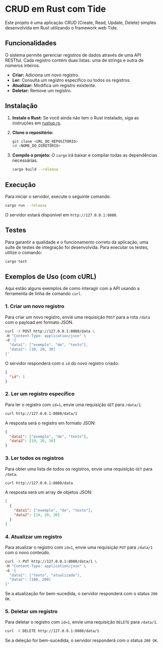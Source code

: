 # CRUD em Rust com Tide

Este projeto é uma aplicação CRUD (Create, Read, Update, Delete) simples desenvolvida em Rust utilizando o framework web Tide.

## Funcionalidades

O sistema permite gerenciar registros de dados através de uma API RESTful. Cada registro contém duas listas: uma de strings e outra de números inteiros.

- **Criar:** Adiciona um novo registro.
- **Ler:** Consulta um registro específico ou todos os registros.
- **Atualizar:** Modifica um registro existente.
- **Deletar:** Remove um registro.

## Instalação

1.  **Instale o Rust:**
    Se você ainda não tem o Rust instalado, siga as instruções em [rustup.rs](https://rustup.rs/).

2.  **Clone o repositório:**
    ```bash
    git clone <URL_DO_REPOSITORIO>
    cd <NOME_DO_DIRETORIO>
    ```

3.  **Compile o projeto:**
    O `cargo` irá baixar e compilar todas as dependências necessárias.
    ```bash
    cargo build --release
    ```

## Execução

Para iniciar o servidor, execute o seguinte comando:

```bash
cargo run --release
```

O servidor estará disponível em `http://127.0.0.1:8080`.

## Testes

Para garantir a qualidade e o funcionamento correto da aplicação, uma suíte de testes de integração foi desenvolvida. Para executar os testes, utilize o comando:

```bash
cargo test
```

## Exemplos de Uso (com cURL)

Aqui estão alguns exemplos de como interagir com a API usando a ferramenta de linha de comando `curl`.

### 1. Criar um novo registro

Para criar um novo registro, envie uma requisição `POST` para a rota `/data` com o payload em formato JSON.

```bash
curl -X POST http://127.0.0.1:8080/data \
-H "Content-Type: application/json" \
-d '{
  "data1": ["exemplo", "de", "texto"],
  "data2": [10, 20, 30]
}'
```

O servidor responderá com o `id` do novo registro criado:

```json
{
  "id": 1
}
```

### 2. Ler um registro específico

Para ler o registro com `id=1`, envie uma requisição `GET` para `/data/1`.

```bash
curl http://127.0.0.1:8080/data/1
```

A resposta será o registro em formato JSON:

```json
{
  "data1": ["exemplo", "de", "texto"],
  "data2": [10, 20, 30]
}
```

### 3. Ler todos os registros

Para obter uma lista de todos os registros, envie uma requisição `GET` para `/data`.

```bash
curl http://127.0.0.1:8080/data
```

A resposta será um array de objetos JSON:

```json
[
  {
    "data1": ["exemplo", "de", "texto"],
    "data2": [10, 20, 30]
  }
]
```

### 4. Atualizar um registro

Para atualizar o registro com `id=1`, envie uma requisição `PUT` para `/data/1` com o novo conteúdo.

```bash
curl -X PUT http://127.0.0.1:8080/data/1 \
-H "Content-Type: application/json" \
-d '{
  "data1": ["texto", "atualizado"],
  "data2": [100, 200]
}'
```

Se a atualização for bem-sucedida, o servidor responderá com o status `200 OK`.

### 5. Deletar um registro

Para deletar o registro com `id=1`, envie uma requisição `DELETE` para `/data/1`.

```bash
curl -X DELETE http://127.0.0.1:8080/data/1
```

Se a deleção for bem-sucedida, o servidor responderá com o status `200 OK`.
